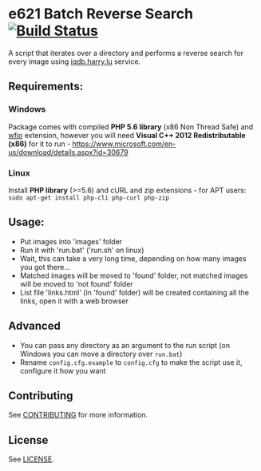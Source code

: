 # e621 Batch Reverse Search [![Build Status](https://travis-ci.org/jacklul/e621-Batch-Reverse-Search.svg?branch=master)](https://travis-ci.org/jacklul/e621-Batch-Reverse-Search)

A script that iterates over a directory and performs a reverse search for every image using [iqdb.harry.lu](http://iqdb.harry.lu/) service.

## Requirements:

### Windows

Package comes with compiled **PHP 5.6 library** (x86 Non Thread Safe) and [wfio](https://github.com/kenjiuno/php-wfio) extension, however you will need **Visual C++ 2012 Redistributable (x86)** for it to run - https://www.microsoft.com/en-us/download/details.aspx?id=30679

### Linux

Install **PHP library** (>=5.6) and cURL and zip extensions - for APT users: `sudo apt-get install php-cli php-curl php-zip`

## Usage:
- Put images into 'images' folder
- Run it with 'run.bat' ('run.sh' on linux)
- Wait, this can take a very long time, depending on how many images you got there...
- Matched images will be moved to 'found' folder, not matched images will be moved to 'not found' folder
- List file 'links.html' (in 'found' folder) will be created containing all the links, open it with a web browser

## Advanced
- You can pass any directory as an argument to the run script (on Windows you can move a directory over `run.bat`)
- Rename `config.cfg.example` to `config.cfg` to make the script use it, configure it how you want

## Contributing

See [CONTRIBUTING](https://github.com/jacklul/e621-Batch-Reverse-Search/blob/master/CONTRIBUTING.md) for more information.

## License

See [LICENSE](https://github.com/jacklul/e621-Batch-Reverse-Search/blob/master/LICENSE.md).
